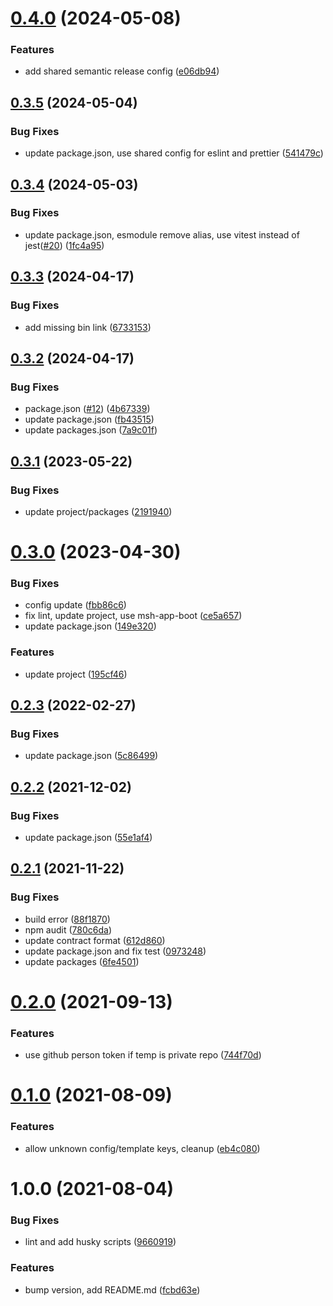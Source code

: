 # [0.4.0](https://github.com/beecode-rs/msh-base-frame/compare/v0.3.5...v0.4.0) (2024-05-08)


### Features

* add shared semantic release config ([e06db94](https://github.com/beecode-rs/msh-base-frame/commit/e06db94ebaea638ce3cb08c1993f9046b765f0e3))

## [0.3.5](https://github.com/beecode-rs/msh-base-frame/compare/v0.3.4...v0.3.5) (2024-05-04)


### Bug Fixes

* update package.json, use shared config for eslint and prettier ([541479c](https://github.com/beecode-rs/msh-base-frame/commit/541479cde90bbd36fce2eddabf719d398370f62d))

## [0.3.4](https://github.com/beecode-rs/msh-base-frame/compare/v0.3.3...v0.3.4) (2024-05-03)


### Bug Fixes

* update package.json, esmodule remove alias, use vitest instead of jest([#20](https://github.com/beecode-rs/msh-base-frame/issues/20)) ([1fc4a95](https://github.com/beecode-rs/msh-base-frame/commit/1fc4a95b126374c52b5f49f495efa4e314809f00))

## [0.3.3](https://github.com/beecode-rs/msh-base-frame/compare/v0.3.2...v0.3.3) (2024-04-17)


### Bug Fixes

* add missing bin link ([6733153](https://github.com/beecode-rs/msh-base-frame/commit/67331533425ebd45c8f29cfe03d8f308e1d8ebdf))

## [0.3.2](https://github.com/beecode-rs/msh-base-frame/compare/v0.3.1...v0.3.2) (2024-04-17)


### Bug Fixes

* package.json ([#12](https://github.com/beecode-rs/msh-base-frame/issues/12)) ([4b67339](https://github.com/beecode-rs/msh-base-frame/commit/4b67339aa30ea11fb20efa35193ffdfd78eb1b83))
* update package.json ([fb43515](https://github.com/beecode-rs/msh-base-frame/commit/fb43515b585d5ae630d0416fa9e3486d2cf4695f))
* update packages.json ([7a9c01f](https://github.com/beecode-rs/msh-base-frame/commit/7a9c01fbe094118c1c04a886e4a2b9a3adce1e6c))

## [0.3.1](https://github.com/beecode-rs/msh-base-frame/compare/v0.3.0...v0.3.1) (2023-05-22)


### Bug Fixes

* update project/packages ([2191940](https://github.com/beecode-rs/msh-base-frame/commit/219194083b3746db110b6b56dca0de80c014a2eb))

# [0.3.0](https://github.com/beecode-rs/msh-base-frame/compare/v0.2.3...v0.3.0) (2023-04-30)


### Bug Fixes

* config update ([fbb86c6](https://github.com/beecode-rs/msh-base-frame/commit/fbb86c6c908c281d36c50b0e8e258c560d3f93cf))
* fix lint, update project, use msh-app-boot ([ce5a657](https://github.com/beecode-rs/msh-base-frame/commit/ce5a6574fa07974e528ff66b2d396f08b0592feb))
* update package.json ([149e320](https://github.com/beecode-rs/msh-base-frame/commit/149e320a1f050b5680a855621772ef08919f391c))


### Features

* update project ([195cf46](https://github.com/beecode-rs/msh-base-frame/commit/195cf46432524d335b01abe07d1e078fc94e08cf))

## [0.2.3](https://github.com/beecode-rs/msh-base-frame/compare/v0.2.2...v0.2.3) (2022-02-27)


### Bug Fixes

* update package.json ([5c86499](https://github.com/beecode-rs/msh-base-frame/commit/5c864993d38a2b6cec748982014fd0190f771d9e))

## [0.2.2](https://github.com/beecode-rs/msh-base-frame/compare/v0.2.1...v0.2.2) (2021-12-02)


### Bug Fixes

* update package.json ([55e1af4](https://github.com/beecode-rs/msh-base-frame/commit/55e1af420fac31ee38f6b8f590cca967b0dea7b2))

## [0.2.1](https://github.com/beecode-rs/msh-base-frame/compare/v0.2.0...v0.2.1) (2021-11-22)


### Bug Fixes

* build error ([88f1870](https://github.com/beecode-rs/msh-base-frame/commit/88f18709c83b7965092f5ee386b794b5287b7cd0))
* npm audit ([780c6da](https://github.com/beecode-rs/msh-base-frame/commit/780c6dab2ea332ad606a2b3fd8783ce051a8e450))
* update contract format ([612d860](https://github.com/beecode-rs/msh-base-frame/commit/612d860c74757fe3074d23541f556064a28ed1e5))
* update package.json and fix test ([0973248](https://github.com/beecode-rs/msh-base-frame/commit/097324829e97e0504615156a163ead9689b4ec3c))
* update packages ([6fe4501](https://github.com/beecode-rs/msh-base-frame/commit/6fe45015b9df9f71fe28dfe6f5e9193818650d1b))

# [0.2.0](https://github.com/beecode-rs/msh-base-frame/compare/v1.1.0...v1.2.0) (2021-09-13)


### Features

* use github person token if temp is private repo ([744f70d](https://github.com/beecode-rs/msh-base-frame/commit/744f70d67d49c96cf8600ef44a99ed8c5e82c71f))

# [0.1.0](https://github.com/beecode-rs/msh-base-frame/compare/v1.0.0...v1.1.0) (2021-08-09)


### Features

* allow unknown config/template keys, cleanup ([eb4c080](https://github.com/beecode-rs/msh-base-frame/commit/eb4c0800df43f3a4a3066fde1d2a72c592592b66))

# 1.0.0 (2021-08-04)


### Bug Fixes

* lint and add husky scripts ([9660919](https://github.com/beecode-rs/msh-base-frame/commit/9660919b7e2c7ff20d48608a4f329c7476bc64f5))


### Features

* bump version, add README.md ([fcbd63e](https://github.com/beecode-rs/msh-base-frame/commit/fcbd63eddfc3a6962f4fe72633e59f0166c4f1ed))
